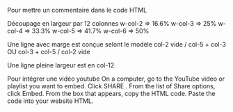Pour mettre un commentaire dans le code HTML
<!-- XXXXXX -->

Découpage en largeur par 12 colonnes
w-col-2 => 16.6% 
w-col-3 => 25%
w-col-4 => 33.3%
w-col-5 => 41.7%
w-col-6 => 50%

Une ligne avec marge est conçue selont le modèle
col-2 vide / col-5 + col-3 OU col-3 + col-5 / col-2 vide

Une ligne pleine largeur est en col-12

Pour intégrer une vidéo youtube
On a computer, go to the YouTube video or playlist you want to embed.
Click SHARE .
From the list of Share options, click Embed.
From the box that appears, copy the HTML code.
Paste the code into your website HTML.
